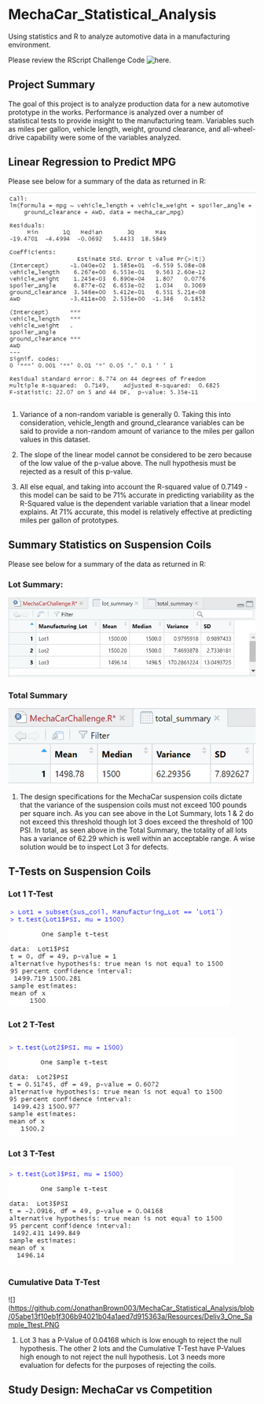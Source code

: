 # MechaCar_Statistical_Analysis
Using statistics and R to analyze automotive data in a manufacturing environment. 

Please review the RScript Challenge Code ![here.](https://github.com/JonathanBrown003/MechaCar_Statistical_Analysis/blob/f77d8ef4614efbd80107cfd92ea22c6424474cae/MechaCarChallenge.R)

## Project Summary
The goal of this project is to analyze production data for a new automotive prototype in the works. Performance is analyzed over a number of statistical tests to provide insight to the manufacturing team. Variables such as miles per gallon, vehicle length, weight, ground clearance, and all-wheel-drive capability were some of the variables analyzed. 

## Linear Regression to Predict MPG
Please see below for a summary of the data as returned in R:

![](https://github.com/JonathanBrown003/MechaCar_Statistical_Analysis/blob/faab47efc1a186d33618fa94fe62dab96ae9a05a/Resources/Deliv1_Output.PNG)

1) Variance of a non-random variable is generally 0. Taking this into consideration, vehicle_length and ground_clearance variables can be said to provide a non-random amount of variance to the miles per gallon values in this dataset.

2) The slope of the linear model cannot be considered to be zero because of the low value of the p-value above. The null hypothesis must be rejected as a result of this p-value. 

3) All else equal, and taking into account the R-squared value of 0.7149 - this model can be said to be 71% accurate in predicting variability as the R-Squared value is the dependent variable variation that a linear model explains. At 71% accurate, this model is relatively effective at predicting miles per gallon of prototypes. 

## Summary Statistics on Suspension Coils
Please see below for a summary of the data as returned in R:

### Lot Summary: 
![](https://github.com/JonathanBrown003/MechaCar_Statistical_Analysis/blob/ca02a18262be1542f3b78701c94d9560054ae8e8/Resources/Deliv2_Lot_Summary.PNG)

### Total Summary
![](https://github.com/JonathanBrown003/MechaCar_Statistical_Analysis/blob/ca02a18262be1542f3b78701c94d9560054ae8e8/Resources/Deliv2_Total_Summary.PNG)

1) The design specifications for the MechaCar suspension coils dictate that the variance of the suspension coils must not exceed 100 pounds per square inch. As you can see above in the Lot Summary, lots 1 & 2 do not exceed this threshold though lot 3 does exceed the threshold of 100 PSI. In total, as seen above in the Total Summary, the totality of all lots has a variance of 62.29 which is well within an acceptable range. A wise solution would be to inspect Lot 3 for defects. 

## T-Tests on Suspension Coils

### Lot 1 T-Test
![](https://github.com/JonathanBrown003/MechaCar_Statistical_Analysis/blob/05abe13f10eb1f306b94021b04a1aed7d915363a/Resources/Deliv3_Lot1_Ttest.PNG)

### Lot 2 T-Test
![](https://github.com/JonathanBrown003/MechaCar_Statistical_Analysis/blob/05abe13f10eb1f306b94021b04a1aed7d915363a/Resources/Deliv3_Lot2_Ttest.PNG)

### Lot 3 T-Test
![](https://github.com/JonathanBrown003/MechaCar_Statistical_Analysis/blob/05abe13f10eb1f306b94021b04a1aed7d915363a/Resources/Deliv3_Lot3_Ttest.PNG)

### Cumulative Data T-Test
![](https://github.com/JonathanBrown003/MechaCar_Statistical_Analysis/blob/05abe13f10eb1f306b94021b04a1aed7d915363a/Resources/Deliv3_One_Sample_Ttest.PNG

1) Lot 3 has a P-Value of 0.04168 which is low enough to reject the null hypothesis. The other 2 lots and the Cumulative T-Test have P-Values high enough to not reject the null hypothesis. Lot 3 needs more evaluation for defects for the purposes of rejecting the coils.  

## Study Design: MechaCar vs Competition

